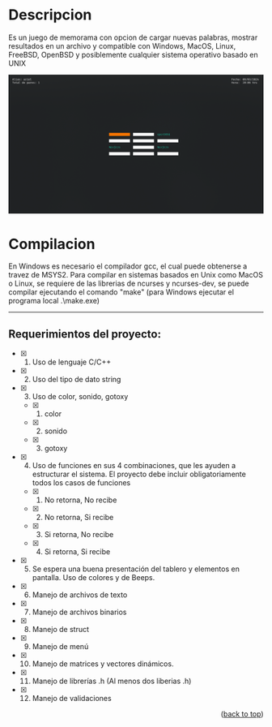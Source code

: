 # Descripcion

Es un juego de memorama con opcion de cargar nuevas palabras, mostrar resultados en un archivo y compatible con Windows, MacOS, Linux, FreeBSD, OpenBSD y posiblemente cualquier sistema operativo basado en UNIX 

![MemoriaExtreem-Demo](./MemoriaExtreem-Demo.png)
# Compilacion

En Windows es necesario el compilador gcc, el cual puede obtenerse a travez de MSYS2. Para compilar en sistemas basados en Unix como MacOS o Linux, se requiere de las librerias de ncurses y ncurses-dev, se puede compilar ejecutando el comando "make" (para Windows ejecutar el programa local .\make.exe)

---

## Requerimientos del proyecto:
- [x] 1. Uso de lenguaje C/C++ 
- [x] 2. Uso del tipo de dato string
- [x] 3. Uso de color, sonido, gotoxy
    - [x] 1. color
    - [x] 2. sonido
    - [x] 3. gotoxy
- [x] 4. Uso de funciones en sus 4 combinaciones, que les ayuden a estructurar el sistema. El proyecto debe incluir obligatoriamente todos los casos de funciones
    - [x] 1. No retorna, No recibe
    - [x] 2. No retorna, Si recibe
    - [x] 3. Si retorna, No recibe
    - [x] 4. Si retorna, Si recibe
- [x] 5. Se espera una buena presentación del tablero y elementos en pantalla. Uso de colores y de Beeps.
- [x] 6. Manejo de archivos de texto 
- [x] 7. Manejo de archivos binarios
- [x] 8. Manejo de struct
- [x] 9. Manejo de menú
- [x] 10. Manejo de matrices y vectores dinámicos.
- [x] 11. Manejo de librerías .h (Al menos dos liberias .h)
- [x] 12. Manejo de validaciones

<p align="right">(<a href="#readme-top">back to top</a>)</p>
